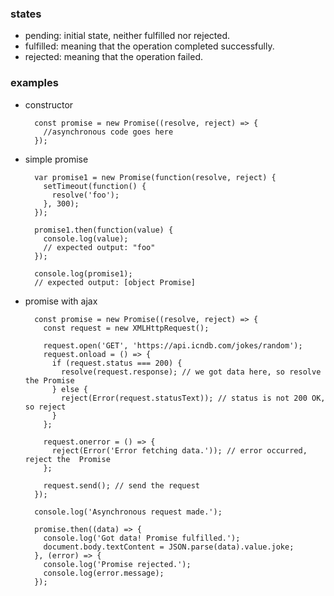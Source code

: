 

### states
* pending: initial state, neither fulfilled nor rejected.
* fulfilled: meaning that the operation completed successfully.
* rejected: meaning that the operation failed.


### examples
* constructor

        const promise = new Promise((resolve, reject) => {
          //asynchronous code goes here
        });

* simple promise     

        var promise1 = new Promise(function(resolve, reject) {
          setTimeout(function() {
            resolve('foo');
          }, 300);
        });

        promise1.then(function(value) {
          console.log(value);
          // expected output: "foo"
        });

        console.log(promise1);
        // expected output: [object Promise]

* promise with ajax

        const promise = new Promise((resolve, reject) => {
          const request = new XMLHttpRequest();

          request.open('GET', 'https://api.icndb.com/jokes/random');
          request.onload = () => {
            if (request.status === 200) {
              resolve(request.response); // we got data here, so resolve the Promise
            } else {
              reject(Error(request.statusText)); // status is not 200 OK, so reject
            }
          };

          request.onerror = () => {
            reject(Error('Error fetching data.')); // error occurred, reject the  Promise
          };

          request.send(); // send the request
        });

        console.log('Asynchronous request made.');

        promise.then((data) => {
          console.log('Got data! Promise fulfilled.');
          document.body.textContent = JSON.parse(data).value.joke;
        }, (error) => {
          console.log('Promise rejected.');
          console.log(error.message);
        });



